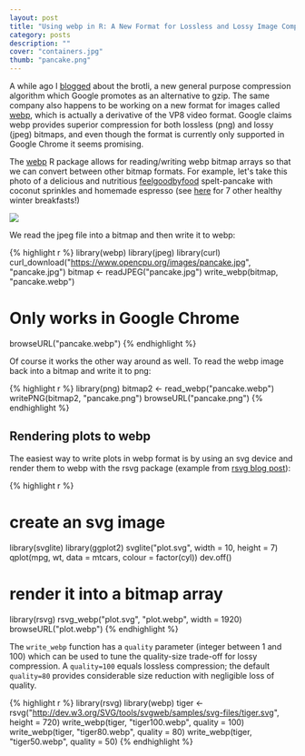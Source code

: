 ```yaml
---
layout: post
title: "Using webp in R: A New Format for Lossless and Lossy Image Compression"
category: posts
description: ""
cover: "containers.jpg"
thumb: "pancake.png"
---
```


A while ago I [blogged](../brotli-benchmarks) about the brotli, a new general purpose compression algorithm which Google promotes as an alternative to gzip. The same company also happens to be working on a new format for images called [webp](https://developers.google.com/speed/webp), which is actually a derivative of the VP8 video format. Google claims webp provides superior compression for both lossless (png) and lossy (jpeg) bitmaps, and even though the format is currently only supported in Google Chrome it seems promising.

The [webp](https://cran.rstudio.com/web/packages/webp/) R package allows for reading/writing webp bitmap arrays so that we can convert between other bitmap formats. For example, let's take this photo of a delicious and nutritious [feelgoodbyfood](https://www.instagram.com/feelgoodbyfood/) spelt-pancake with coconut sprinkles and homemade espresso (see [here](https://www.feelgoodbyfood.nl/7x-winters-ontbijt) for 7 other healthy winter breakfasts!)

<img src="../../images/pancake.jpg" class="img-responsive">

We read the jpeg file into a bitmap and then write it to webp:

{% highlight r %}
library(webp)
library(jpeg)
library(curl)
curl_download("https://www.opencpu.org/images/pancake.jpg", "pancake.jpg")
bitmap <- readJPEG("pancake.jpg")
write_webp(bitmap, "pancake.webp")

# Only works in Google Chrome
browseURL("pancake.webp")
{% endhighlight %}

Of course it works the other way around as well. To read the webp image back into a bitmap and write it to png:

{% highlight r %}
library(png)
bitmap2 <- read_webp("pancake.webp")
writePNG(bitmap2, "pancake.png")
browseURL("pancake.png")
{% endhighlight %}

## Rendering plots to webp

The easiest way to write plots in webp format is by using an svg device and render them to webp with the rsvg package (example from [rsvg blog post](../svg-release)):

{% highlight r %}
# create an svg image
library(svglite)
library(ggplot2)
svglite("plot.svg", width = 10, height = 7)
qplot(mpg, wt, data = mtcars, colour = factor(cyl))
dev.off()

# render it into a bitmap array
library(rsvg)
rsvg_webp("plot.svg", "plot.webp", width = 1920)
browseURL("plot.webp")
{% endhighlight %}

The `write_webp` function has a `quality` parameter (integer between 1 and 100) which can be used to tune the quality-size trade-off for lossy compression. A `quality=100` equals lossless compression; the default `quality=80` provides considerable size reduction with negligible loss of quality.

{% highlight r %}
library(rsvg)
library(webp)
tiger <- rsvg("http://dev.w3.org/SVG/tools/svgweb/samples/svg-files/tiger.svg", height = 720)
write_webp(tiger, "tiger100.webp", quality = 100)
write_webp(tiger, "tiger80.webp", quality = 80)
write_webp(tiger, "tiger50.webp", quality = 50)
{% endhighlight %}



